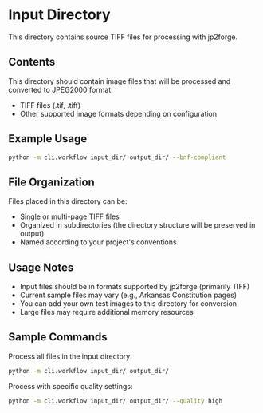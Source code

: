 # Input Directory

This directory contains source TIFF files for processing with jp2forge.

## Contents

This directory should contain image files that will be processed and converted to JPEG2000 format:
- TIFF files (.tif, .tiff)
- Other supported image formats depending on configuration

## Example Usage

```bash
python -m cli.workflow input_dir/ output_dir/ --bnf-compliant
```

## File Organization

Files placed in this directory can be:
- Single or multi-page TIFF files
- Organized in subdirectories (the directory structure will be preserved in output)
- Named according to your project's conventions

## Usage Notes

- Input files should be in formats supported by jp2forge (primarily TIFF)
- Current sample files may vary (e.g., Arkansas Constitution pages)
- You can add your own test images to this directory for conversion
- Large files may require additional memory resources

## Sample Commands

Process all files in the input directory:
```bash
python -m cli.workflow input_dir/ output_dir/
```

Process with specific quality settings:
```bash
python -m cli.workflow input_dir/ output_dir/ --quality high
```
